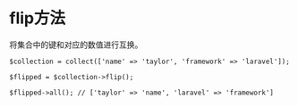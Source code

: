 # flip方法

将集合中的键和对应的数值进行互换。

```
$collection = collect(['name' => 'taylor', 'framework' => 'laravel']);

$flipped = $collection->flip();

$flipped->all(); // ['taylor' => 'name', 'laravel' => 'framework']
```